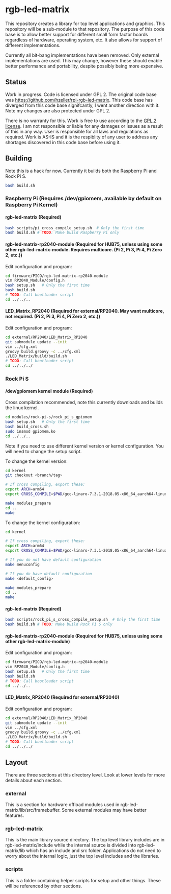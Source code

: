 # rgb-led-matrix
This repository creates a library for top level applications and graphics. This repository will be a sub-module to that repository. The purpose of this code base is to allow better support for different small form factor boards regardless of hardware, operating system, etc. It also allows for support of different implementations.

Currently all bit-bang implementations have been removed. Only external implementations are used. This may change, however these should enable better performance and portability, despite possibly being more expensive.

## Status
Work in progress. Code is licensed under GPL 2. The original code base was https://github.com/hzeller/rpi-rgb-led-matrix. This code base has diverged from this code base signifcantly, I went another direction with it. Note my changes are also protected under GPL 2.

There is no warranty for this. Work is free to use according to the [GPL 2 license](COPYING). I am not responsible or liable for any damages or issues as a result of this in any way. User is responsible for all laws and regulations as required. Work is AS-IS and it is the respiblity of any user to address any shortages discovered in this code base before using it.

## Building
Note this is a hack for now. Currently it builds both the Raspberry Pi and Rock Pi S.

```bash
bash build.sh
```

### Raspberry Pi (Requires /dev/gpiomem, available by default on Raspberry Pi Kernel)
#### rgb-led-matrix (Required)
```bash
bash scripts/pi_cross_compile_setup.sh  # Only the first time
bash build.sh # TODO: Make build Raspberry Pi only
```
#### rgb-led-matrix-rp2040-module (Required for HUB75, unless using some other rgb-led-matrix-module. Requires multicore. (Pi 2, Pi 3, Pi 4, Pi Zero 2, etc.))
Edit configuration and program:
```bash
cd firmware/PICO/rgb-led-matrix-rp2040-module
vim RP2040_Module/config.h
bash setup.sh   # Only the first time
bash build.sh
# TODO: Call bootloader script
cd ../../..
```

#### LED_Matrix_RP2040 (Required for external/RP2040. May want multicore, not required. (Pi 2, Pi 3, Pi 4, Pi Zero 2, etc.))
Edit configuration and program:
```bash
cd external/RP2040/LED_Matrix_RP2040
git submodule update --init
vim ../cfg.xml
groovy build.groovy -c ../cfg.xml
./LED_Matrix/build/build.sh
# TODO: Call bootloader script
cd ../../../
```

### Rock Pi S
#### /dev/gpiomem kernel module (Required)
Cross compilation recommended, note this currently downloads and builds the linux kernel.
```bash
cd modules/rock-pi-s/rock_pi_s_gpiomem
bash setup.sh   # Only the first time
bash build_cross.sh
sudo insmod gpiomem.ko
cd ../../..
```
Note if you need to use different kernel version or kernel configuration. You will need to change the setup script.

To change the kernel version:
```bash
cd kernel
git checkout <branch/tag>

# If cross compiling, export these:
export ARCH=arm64
export CROSS_COMPILE=$PWD/gcc-linaro-7.3.1-2018.05-x86_64_aarch64-linux-gnu/bin/aarch64-linux-gnu-

make modules_prepare
cd ..
make
```

To change the kernel configuration:
```bash
cd kernel

# If cross compiling, export these:
export ARCH=arm64
export CROSS_COMPILE=$PWD/gcc-linaro-7.3.1-2018.05-x86_64_aarch64-linux-gnu/bin/aarch64-linux-gnu-

# If you do not have default configuration
make menuconfig

# If you do have default configuration
make <default_config>

make modules_prepare
cd ..
make
```

#### rgb-led-matrix (Required)
```bash
bash scripts/rock_pi_s_cross_compile_setup.sh  # Only the first time
bash build.sh # TODO: Make build Rock Pi S only
```
#### rgb-led-matrix-rp2040-module (Required for HUB75, unless using some other rgb-led-matrix-module)
Edit configuration and program:
```bash
cd firmware/PICO/rgb-led-matrix-rp2040-module
vim RP2040_Module/config.h
bash setup.sh   # Only the first time
bash build.sh
# TODO: Call bootloader script
cd ../../..
```

#### LED_Matrix_RP2040 (Required for external/RP2040)
Edit configuration and program:
```bash
cd external/RP2040/LED_Matrix_RP2040
git submodule update --init
vim ../cfg.xml
groovy build.groovy -c ../cfg.xml
./LED_Matrix/build/build.sh
# TODO: Call bootloader script
cd ../../../
```

## Layout
There are three sections at this directory level. Look at lower levels for more details about each section.

### external
This is a section for hardware offload modules used in rgb-led-matrix/lib/src/framebuffer. Some external modules may have better features.

### rgb-led-matrix
This is the main library source directory. The top level library includes are in rgb-led-matrix/include while the internal source is divided into rgb-led-matrix/lib which has an include and src folder. Applications do not need to worry about the internal logic, just the top level includes and the libraries.

### scripts
This is a folder containing helper scripts for setup and other things. These will be referenced by other sections.
